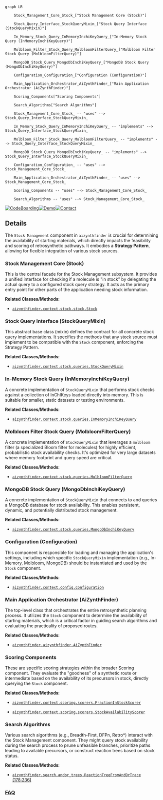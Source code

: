 ```mermaid

graph LR

    Stock_Management_Core_Stock_["Stock Management Core (Stock)"]

    Stock_Query_Interface_StockQueryMixin_["Stock Query Interface (StockQueryMixin)"]

    In_Memory_Stock_Query_InMemoryInchiKeyQuery_["In-Memory Stock Query (InMemoryInchiKeyQuery)"]

    Molbloom_Filter_Stock_Query_MolbloomFilterQuery_["Molbloom Filter Stock Query (MolbloomFilterQuery)"]

    MongoDB_Stock_Query_MongoDbInchiKeyQuery_["MongoDB Stock Query (MongoDbInchiKeyQuery)"]

    Configuration_Configuration_["Configuration (Configuration)"]

    Main_Application_Orchestrator_AiZynthFinder_["Main Application Orchestrator (AiZynthFinder)"]

    Scoring_Components["Scoring Components"]

    Search_Algorithms["Search Algorithms"]

    Stock_Management_Core_Stock_ -- "uses" --> Stock_Query_Interface_StockQueryMixin_

    In_Memory_Stock_Query_InMemoryInchiKeyQuery_ -- "implements" --> Stock_Query_Interface_StockQueryMixin_

    Molbloom_Filter_Stock_Query_MolbloomFilterQuery_ -- "implements" --> Stock_Query_Interface_StockQueryMixin_

    MongoDB_Stock_Query_MongoDbInchiKeyQuery_ -- "implements" --> Stock_Query_Interface_StockQueryMixin_

    Configuration_Configuration_ -- "uses" --> Stock_Management_Core_Stock_

    Main_Application_Orchestrator_AiZynthFinder_ -- "uses" --> Stock_Management_Core_Stock_

    Scoring_Components -- "uses" --> Stock_Management_Core_Stock_

    Search_Algorithms -- "uses" --> Stock_Management_Core_Stock_

```



[![CodeBoarding](https://img.shields.io/badge/Generated%20by-CodeBoarding-9cf?style=flat-square)](https://github.com/CodeBoarding/GeneratedOnBoardings)[![Demo](https://img.shields.io/badge/Try%20our-Demo-blue?style=flat-square)](https://www.codeboarding.org/demo)[![Contact](https://img.shields.io/badge/Contact%20us%20-%20contact@codeboarding.org-lightgrey?style=flat-square)](mailto:contact@codeboarding.org)



## Details



The `Stock Management` component in `aizynthfinder` is crucial for determining the availability of starting materials, which directly impacts the feasibility and scoring of retrosynthetic pathways. It embodies a **Strategy Pattern**, allowing for flexible integration of various stock sources.



### Stock Management Core (Stock)

This is the central facade for the Stock Management subsystem. It provides a unified interface for checking if a molecule is "in stock" by delegating the actual query to a configured stock query strategy. It acts as the primary entry point for other parts of the application needing stock information.





**Related Classes/Methods**:



- <a href="https://github.com/MolecularAI/aizynthfinder/blob/master/aizynthfinder/context/stock/stock.py" target="_blank" rel="noopener noreferrer">`aizynthfinder.context.stock.stock.Stock`</a>





### Stock Query Interface (StockQueryMixin)

This abstract base class (mixin) defines the contract for all concrete stock query implementations. It specifies the methods that any stock source must implement to be compatible with the `Stock` component, enforcing the Strategy Pattern.





**Related Classes/Methods**:



- <a href="https://github.com/MolecularAI/aizynthfinder/blob/master/aizynthfinder/context/stock/queries.py" target="_blank" rel="noopener noreferrer">`aizynthfinder.context.stock.queries.StockQueryMixin`</a>





### In-Memory Stock Query (InMemoryInchiKeyQuery)

A concrete implementation of `StockQueryMixin` that performs stock checks against a collection of InChIKeys loaded directly into memory. This is suitable for smaller, static datasets or testing environments.





**Related Classes/Methods**:



- <a href="https://github.com/MolecularAI/aizynthfinder/blob/master/aizynthfinder/context/stock/queries.py" target="_blank" rel="noopener noreferrer">`aizynthfinder.context.stock.queries.InMemoryInchiKeyQuery`</a>





### Molbloom Filter Stock Query (MolbloomFilterQuery)

A concrete implementation of `StockQueryMixin` that leverages a `molbloom` filter (a specialized Bloom filter for molecules) for highly efficient, probabilistic stock availability checks. It's optimized for very large datasets where memory footprint and query speed are critical.





**Related Classes/Methods**:



- <a href="https://github.com/MolecularAI/aizynthfinder/blob/master/aizynthfinder/context/stock/queries.py" target="_blank" rel="noopener noreferrer">`aizynthfinder.context.stock.queries.MolbloomFilterQuery`</a>





### MongoDB Stock Query (MongoDbInchiKeyQuery)

A concrete implementation of `StockQueryMixin` that connects to and queries a MongoDB database for stock availability. This enables persistent, dynamic, and potentially distributed stock management.





**Related Classes/Methods**:



- <a href="https://github.com/MolecularAI/aizynthfinder/blob/master/aizynthfinder/context/stock/queries.py" target="_blank" rel="noopener noreferrer">`aizynthfinder.context.stock.queries.MongoDbInchiKeyQuery`</a>





### Configuration (Configuration)

This component is responsible for loading and managing the application's settings, including which specific `StockQueryMixin` implementation (e.g., In-Memory, Molbloom, MongoDB) should be instantiated and used by the `Stock` component.





**Related Classes/Methods**:



- <a href="https://github.com/MolecularAI/aizynthfinder/blob/master/aizynthfinder/context/config.py" target="_blank" rel="noopener noreferrer">`aizynthfinder.context.config.Configuration`</a>





### Main Application Orchestrator (AiZynthFinder)

The top-level class that orchestrates the entire retrosynthetic planning process. It utilizes the `Stock` component to determine the availability of starting materials, which is a critical factor in guiding search algorithms and evaluating the practicality of proposed routes.





**Related Classes/Methods**:



- <a href="https://github.com/MolecularAI/aizynthfinder/blob/master/aizynthfinder/aizynthfinder.py" target="_blank" rel="noopener noreferrer">`aizynthfinder.aizynthfinder.AiZynthFinder`</a>





### Scoring Components

These are specific scoring strategies within the broader Scoring component. They evaluate the "goodness" of a synthetic route or intermediate based on the availability of its precursors in stock, directly querying the `Stock` component.





**Related Classes/Methods**:



- <a href="https://github.com/MolecularAI/aizynthfinder/blob/master/aizynthfinder/context/scoring/scorers.py" target="_blank" rel="noopener noreferrer">`aizynthfinder.context.scoring.scorers.FractionInStockScorer`</a>

- <a href="https://github.com/MolecularAI/aizynthfinder/blob/master/aizynthfinder/context/scoring/scorers.py" target="_blank" rel="noopener noreferrer">`aizynthfinder.context.scoring.scorers.StockAvailabilityScorer`</a>





### Search Algorithms

Various search algorithms (e.g., Breadth-First, DFPn, Retro*) interact with the Stock Management component. They might query stock availability during the search process to prune unfeasible branches, prioritize paths leading to available precursors, or construct reaction trees based on stock status.





**Related Classes/Methods**:



- <a href="https://github.com/MolecularAI/aizynthfinder/blob/master/aizynthfinder/search/andor_trees.py#L178-L236" target="_blank" rel="noopener noreferrer">`aizynthfinder.search.andor_trees.ReactionTreeFromAndOrTrace` (178:236)</a>









### [FAQ](https://github.com/CodeBoarding/GeneratedOnBoardings/tree/main?tab=readme-ov-file#faq)